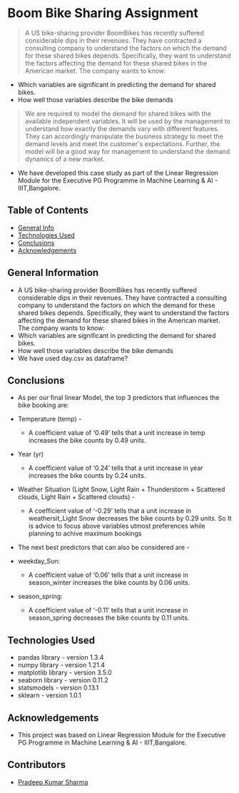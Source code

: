 # Boom Bike Sharing Assignment
> A US bike-sharing provider BoomBikes has recently suffered considerable dips in their revenues. They have contracted a consulting company to understand the factors on which the demand for these shared bikes depends. Specifically, they want to understand the factors affecting the demand for these shared bikes in the American market. The company wants to know:

-  Which variables are significant in predicting the demand for shared bikes.
-  How well those variables describe the bike demands
>  We are required to model the demand for shared bikes with the available independent variables. It will be used by the management to understand how exactly the demands vary with different features. They can accordingly manipulate the business strategy to meet the demand levels and meet the customer's expectations. Further, the model will be a good way for management to understand the demand dynamics of a new market.
- We have developed this case study as part of the Linear Regression Module for the Executive PG Programme in Machine Learning & AI - IIIT,Bangalore.



## Table of Contents
* [General Info](#general-information)
* [Technologies Used](#technologies-used)
* [Conclusions](#conclusions)
* [Acknowledgements](#acknowledgements)

<!-- You can include any other section that is pertinent to your problem -->

## General Information
- A US bike-sharing provider BoomBikes has recently suffered considerable dips in their revenues. They have contracted a consulting company to understand the factors on which the demand for these shared bikes depends. Specifically, they want to understand the factors affecting the demand for these shared bikes in the American market. The company wants to know:
- Which variables are significant in predicting the demand for shared bikes.
- How well those variables describe the bike demands
- We have used day.csv as dataframe?

<!-- You don't have to answer all the questions - just the ones relevant to your project. -->

## Conclusions
- As per our final linear Model, the top 3 predictors that influences the bike booking are:
- Temperature (temp) -
    - A coefficient value of ‘0.49’ tells that a unit increase in temp increases the bike counts by 0.49 units.
- Year (yr)
    - A coefficient value of ‘0.24’ tells that a unit increase in year increases the bike counts by 0.24 units.
- Weather Situation (Light Snow, Light Rain + Thunderstorm + Scattered clouds, Light Rain + Scattered clouds) -
    - A coefficient value of ‘-0.29’ tells that a unit increase in weathersit_Light Snow decreases the bike counts by 0.29 units.
So It is advice to focus above variables utmost preferences while planning to achive maximum bookings

- The next best predictors that can also be considered are -
- weekday_Sun:
    - A coefficient value of ‘0.06’ tells that a unit increase in season_winter increases the bike counts by 0.06 units.
- season_spring:
    - A coefficient value of ‘-0.11’ tells that a unit increase in season_spring decreases the bike counts by 0.11 units.


<!-- You don't have to answer all the questions - just the ones relevant to your project. -->


## Technologies Used
- pandas library - version 1.3.4
- numpy library - version 1.21.4
- matplotlib library - version 3.5.0
- seaborn library - version 0.11.2
- statsmodels - version 0.13.1
- sklearn - version 1.0.1

<!-- As the libraries versions keep on changing, it is recommended to mention the version of library used in this project -->

## Acknowledgements
- This project was based on Linear Regression Module for the Executive PG Programme in Machine Learning & AI - IIIT,Bangalore.


## Contributors
- <a href="https://github.com/pradeepksharma22/">Pradeep Kumar Sharma</a>


<!-- Optional -->
<!-- ## License -->
<!-- This project is open source and available under the [... License](). -->

<!-- You don't have to include all sections - just the one's relevant to your project -->
